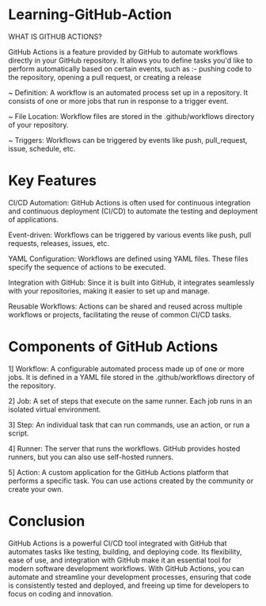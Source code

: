 # Learning-GitHub-Action

WHAT IS GITHUB ACTIONS?

GitHub Actions is a feature provided by GitHub to automate workflows directly in your GitHub repository. It allows you to define tasks you'd like to perform automatically based on certain events, such as :-
pushing code to the repository, 
opening a pull request, or 
creating a release

~ Definition: A workflow is an automated process set up in a repository. It consists of one or more jobs that run in response to a trigger event.

~ File Location: Workflow files are stored in the .github/workflows directory of your repository.

~ Triggers: Workflows can be triggered by events like push, pull_request, issue, schedule, etc.

# Key Features

CI/CD Automation: GitHub Actions is often used for continuous integration and continuous deployment (CI/CD) to automate the testing and deployment of applications.

Event-driven: Workflows can be triggered by various events like push, pull requests, releases, issues, etc.

YAML Configuration: Workflows are defined using YAML files. These files specify the sequence of actions to be executed.

Integration with GitHub: Since it is built into GitHub, it integrates seamlessly with your repositories, making it easier to set up and manage.

Reusable Workflows: Actions can be shared and reused across multiple workflows or projects, facilitating the reuse of common CI/CD tasks.

# Components of GitHub Actions

1] Workflow: A configurable automated process made up of one or more jobs. It is defined in a YAML file stored in the .github/workflows directory of the repository.

2] Job: A set of steps that execute on the same runner. Each job runs in an isolated virtual environment.

3] Step: An individual task that can run commands, use an action, or run a script.

4] Runner: The server that runs the workflows. GitHub provides hosted runners, but you can also use self-hosted runners.

5] Action: A custom application for the GitHub Actions platform that performs a specific task. You can use actions created by the community or create your own.

# Conclusion

GitHub Actions is a powerful CI/CD tool integrated with GitHub that automates tasks like testing, building, and deploying code. Its flexibility, ease of use, and integration with GitHub make it an essential tool for modern software development workflows. With GitHub Actions, you can automate and streamline your development processes, ensuring that code is consistently tested and deployed, and freeing up time for developers to focus on coding and innovation.
